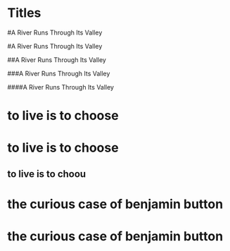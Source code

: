 # Titles

#A River Runs Through Its Valley

#A River Runs Through Its Valley

##A River Runs Through Its Valley

###A River Runs Through Its Valley

####A River Runs Through Its Valley

# to live is to choose

# to live is to choose
## to live is to choou

# the curious case of benjamin button

# the curious case of benjamin button

